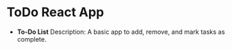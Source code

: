 # ToDo React App
*  **To-Do List** Description: A basic app to add, remove, and mark tasks as complete.

